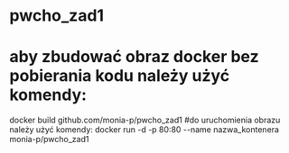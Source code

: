 # pwcho_zad1
# aby zbudować obraz docker bez pobierania kodu należy użyć komendy:
docker build github.com/monia-p/pwcho_zad1
#do uruchomienia obrazu należy użyć komendy:
docker run -d -p 80:80 --name nazwa_kontenera monia-p/pwcho_zad1
